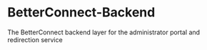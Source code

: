 # BetterConnect-Backend
The BetterConnect backend layer for the administrator portal and redirection service
